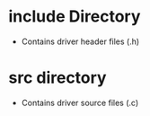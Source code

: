 # include Directory
- Contains driver header files (.h)
# src directory
- Contains driver source files (.c)